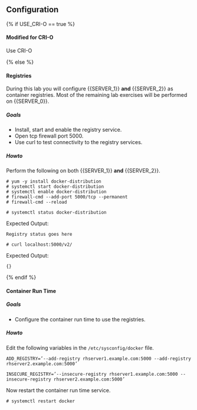 ## Configuration

{% if USE_CRI-O == true %}

#### Modified for CRI-O
Use CRI-O

{% else %}

#### Registries
During this lab you will configure {{SERVER_1}} **and** {{SERVER_2}} as container registries. Most of the remaining lab exercises will be performed on {{SERVER_0}}. 

##### Goals 

* Install, start and enable the registry service.
* Open tcp firewall port 5000. 
* Use curl to test connectivity to the registry services.

##### Howto

Perform the following on both {{SERVER_1}} **and** {{SERVER_2}}.

~~~shell
# yum -y install docker-distribution
# systemctl start docker-distribution
# systemctl enable docker-distribution
# firewall-cmd --add-port 5000/tcp --permanent
# firewall-cmd --reload
~~~
~~~shell
# systemctl status docker-distribution
~~~~
Expected Output:

~~~shell
Registry status goes here
~~~

~~~shell
# curl localhost:5000/v2/
~~~
Expected Output:

~~~shell
{}
~~~~

{% endif %}

#### Container Run Time

##### Goals

* Configure the container run time to use the registries.

##### Howto

Edit the following variables in the `/etc/sysconfig/docker` file.

~~~shell
ADD_REGISTRY=’--add-registry rhserver1.example.com:5000 --add-registry rhserver2.example.com:5000’

INSECURE_REGISTRY=’--insecure-registry rhserver1.example.com:5000 --insecure-registry rhserver2.example.com:5000’
~~~~

Now restart the container run time service.

~~~shell
# systemctl restart docker
~~~
